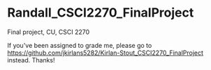 # Randall_CSCI2270_FinalProject
Final project, CU, CSCI 2270

If you've been assigned to grade me, please go to https://github.com/jkirlans5282/Kirlan-Stout_CSCI2270_FinalProject instead. Thanks!
